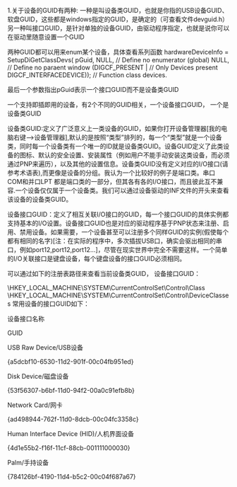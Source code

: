 1.关于设备的GUID有两种:
  一种是叫设备类GUID，也就是你指的USB设备GUID、软盘GUID，这些都是windows指定的GUID，是确定的（可查看文件devguid.h）
  另一种叫接口GUID，是针对单独的设备GUID，由驱动程序指定，也就是说你可以在驱动里随意设置一个GUID

  两种GUID都可以用来enum某个设备，具体查看系列函数
   hardwareDeviceInfo = SetupDiGetClassDevs(
                           pGuid,
                           NULL, // Define no enumerator (global)
                           NULL, // Define no paraent window
                           (DIGCF_PRESENT | // Only Devices present
                            DIGCF_INTERFACEDEVICE)); // Function class devices.

  最后一个参数指出pGuid表示一个接口GUID而不是设备类GUID
  
  
一个支持即插即用的设备，有2个不同的GUID相关，一个设备接口GUID， 一个是设备类GUID

设备类GUID:定义了广泛意义上一类设备的GUID，如果你打开设备管理器[我的电脑右键—>设备管理器],默认的是按照“类型”排列的，每一个“类型”就是一个设备类，同时每一个设备类有一个唯一的ID就是设备类GUID。设备GUID定义了此类设备的图标、默认的安全设置、安装属性（例如用户不能手动安装这类设备，而必须通过PNP来遍历），以及其他的设置信息。设备类GUID没有定义对应的I/O接口(请参考术语表),而更像是设备的分组。我认为一个比较好的例子是端口类。串口COM和并口LPT 都是端口类的一部分，但其各有各的I/O接口，而且彼此互不兼容.一个设备仅仅属于一个设备类。我们可以通过设备驱动的INF文件的开头来查看该设备的设备类GUID。

设备接口GUID：定义了相互关联I/O接口的GUID，每一个接口GUID的具体实例都支持基本的I/O设置。设备接口GUID也是对应的驱动程序基于PNP状态来注册、启用、禁用设备。如果需要，一个设备甚至可以注册多个同样GUID的实例(假使每个都有相同的名字)[注：在实际的程序中，多次插拔USB口，确实会驱出相同的串口，例如port12,port12,port12…]，尽管在现实世界中完全不需要这样。一个简单的I/O关联接口是键盘设备，每个键盘设备的接口GUID必须相同。

可以通过如下的注册表路径来查看当前设备类GUID， 设备接口GUID：

\\HKEY_LOCAL_MACHINE\SYSTEM\CurrentControlSet\Control\Class
\\HKEY_LOCAL_MACHINE\SYSTEM\CurrentControlSet\Control\DeviceClasses
常用设备的接口GUID如下：

设备接口名称

GUID

USB Raw Device/USB设备

{a5dcbf10-6530-11d2-901f-00c04fb951ed}

Disk Device/磁盘设备

{53f56307-b6bf-11d0-94f2-00a0c91efb8b}

Network Card/网卡

{ad498944-762f-11d0-8dcb-00c04fc3358c}

Human Interface Device (HID)/人机界面设备

{4d1e55b2-f16f-11cf-88cb-001111000030}

Palm/手持设备

{784126bf-4190-11d4-b5c2-00c04f687a67}
